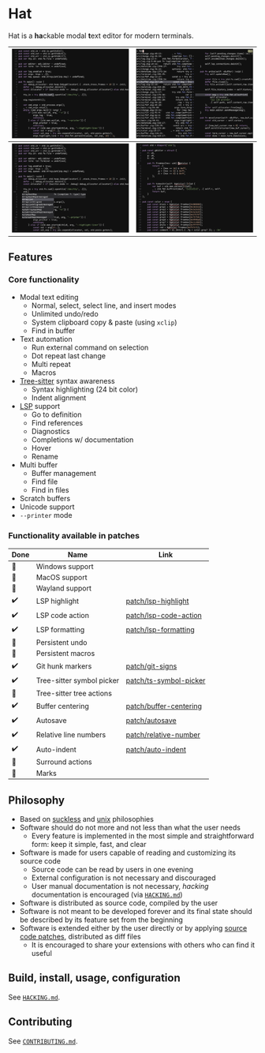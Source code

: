 # Hat

Hat is a **ha**ckable modal **t**ext editor for modern terminals.

| ![Screenshot select](./img/screenshot-select.png) | ![Screenshot select](./img/screenshot-find.png) |
|-----------------------------|-----------------------------|
| ![Screenshot completion](./img/screenshot-cmp.png) | ![Screenshot diagnostics](./img/screenshot-diagnostics.png) |

## Features

### Core functionality

- Modal text editing
    * Normal, select, select line, and insert modes
    * Unlimited undo/redo
    * System clipboard copy & paste (using `xclip`)
    * Find in buffer
- Text automation
    * Run external command on selection
    * Dot repeat last change
    * Multi repeat
    * Macros
- [Tree-sitter](https://tree-sitter.github.io/tree-sitter/) syntax awareness
    * Syntax highlighting (24 bit color)
    * Indent alignment
- [LSP](https://microsoft.github.io/language-server-protocol/) support
    * Go to definition
    * Find references
    * Diagnostics
    * Completions w/ documentation
    * Hover
    * Rename
- Multi buffer
    * Buffer management
    * Find file
    * Find in files
- Scratch buffers
- Unicode support
- `--printer` mode

### Functionality available in patches

| Done | Name                      | Link                                                  |
| ---- | ------------------------  | ----------------------------------------------------- |
| 🚧   | Windows support           |                                                       |
| 🚧   | MacOS support             |                                                       |
| 🚧   | Wayland support           |                                                       |
| ✔️   | LSP highlight             | [patch/lsp-highlight](/patch/lsp-highlight)           |
| ✔️   | LSP code action           | [patch/lsp-code-action](/patch/lsp-code-action)       |
| ✔️   | LSP formatting            | [patch/lsp-formatting](/patch/lsp-formatting)         |
| 🚧   | Persistent undo           |                                                       |
| 🚧   | Persistent macros         |                                                       |
| ✔️   | Git hunk markers          | [patch/git-signs](/patch/git-signs)                   |
| ✔️   | Tree-sitter symbol picker | [patch/ts-symbol-picker](/patch/ts-symbol-picker)     |
| 🚧   | Tree-sitter tree actions  |                                                       |
| ✔️   | Buffer centering          | [patch/buffer-centering](/patch/buffer-centering)     |
| ✔️   | Autosave                  | [patch/autosave](/patch/autosave)                     |
| ✔️   | Relative line numbers     | [patch/relative-number](/patch/relative-number)       |
| ✔️   | Auto-indent               | [patch/auto-indent](/patch/auto-indent)               |
| 🚧   | Surround actions          |                                                       |
| 🚧   | Marks                     |                                                       |

## Philosophy

- Based on [suckless](https://suckless.org/philosophy/) and
[unix](https://en.wikipedia.org/wiki/Unix_philosophy) philosophies
- Software should do not more and not less than what the user needs
    * Every feature is implemented in the most simple and straightforward form: keep it simple, fast, and clear
- Software is made for users capable of reading and customizing its source code
    * Source code can be read by users in one evening
    * External configuration is not necessary and discouraged
    * User manual documentation is not necessary, _hacking_ documentation is encouraged (via [`HACKING.md`](HACKING.md))
- Software is distributed as source code, compiled by the user
- Software is not meant to be developed forever and its final state should be described by its feature set from
the beginning
- Software is extended either by the user directly or by applying
[source code patches](https://en.wikipedia.org/wiki/Patch_(computing)#Source_code_patching), distributed as diff files
    * It is encouraged to share your extensions with others who can find it useful

## Build, install, usage, configuration

See [`HACKING.md`](HACKING.md).

## Contributing

See [`CONTRIBUTING.md`](CONTRIBUTING.md).

